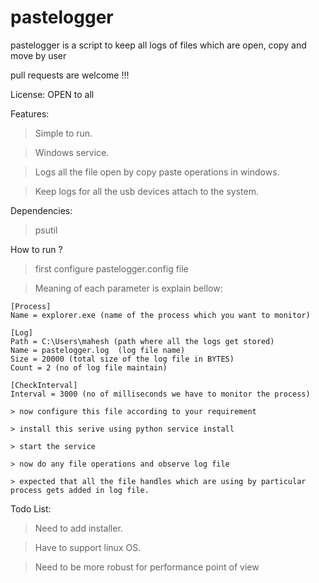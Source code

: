 pastelogger
===========

pastelogger is a script to keep all logs of files which are open, copy and move by user

pull requests are welcome !!!

License: OPEN to all

Features:
  > Simple to run.
  
  > Windows service.
  
  > Logs all the file open by copy paste operations in windows.
  
  > Keep logs for all the usb devices attach to the system.
  
Dependencies:
  > psutil
  
How to run ?
  > first configure pastelogger.config file 
  
  > Meaning of each parameter is explain bellow:
  
    [Process]
    Name = explorer.exe (name of the process which you want to monitor)

    [Log]
    Path = C:\Users\mahesh (path where all the logs get stored)
    Name = pastelogger.log  (log file name)
    Size = 20000 (total size of the log file in BYTES)
    Count = 2 (no of log file maintain)

    [CheckInterval]
    Interval = 3000 (no of milliseconds we have to monitor the process)

    > now configure this file according to your requirement
    
    > install this serive using python service install
    
    > start the service
    
    > now do any file operations and observe log file
      
    > expected that all the file handles which are using by particular process gets added in log file.

Todo List:
  > Need to add installer.
  
  > Have to support linux OS.
  
  > Need to be more robust for performance point of view